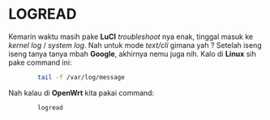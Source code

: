 # LOGREAD

Kemarin waktu masih pake **LuCI** *troubleshoot* nya enak, tinggal masuk ke *kernel log* / *system log*. Nah untuk mode *text/cli* gimana yah ?
Setelah iseng iseng tanya tanya mbah **Google**, akhirnya nemu juga nih. Kalo di **Linux** sih pake command ini:

```bash
		tail -f /var/log/message
```

Nah kalau di **OpenWrt** kita pakai command:
```bash
		logread
```
